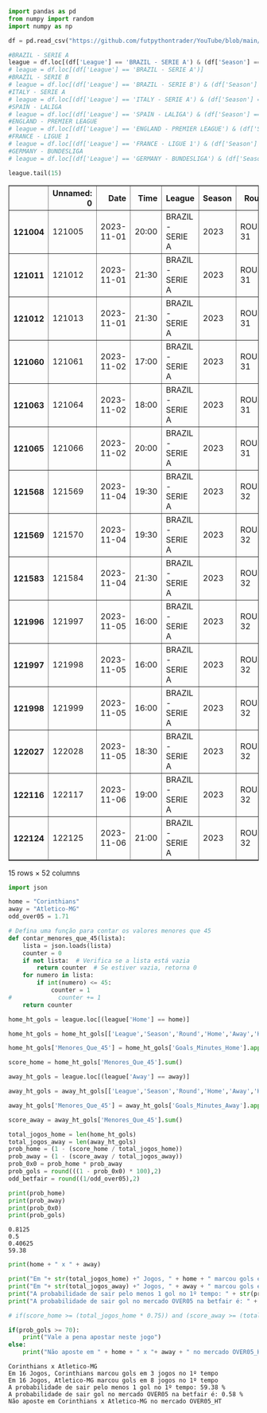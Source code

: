 ```python
import pandas as pd
from numpy import random
import numpy as np
```


```python
df = pd.read_csv("https://github.com/futpythontrader/YouTube/blob/main/Base_de_Dados/futpythontraderpunter.csv?raw=true")
```


```python
#BRAZIL - SERIE A
league = df.loc[(df['League'] == 'BRAZIL - SERIE A') & (df['Season'] == '2023')]
# league = df.loc[(df['League'] == 'BRAZIL - SERIE A')]
#BRAZIL - SERIE B
# league = df.loc[(df['League'] == 'BRAZIL - SERIE B') & (df['Season'] == '2023')]
#ITALY - SERIE A
# league = df.loc[(df['League'] == 'ITALY - SERIE A') & (df['Season'] == '2022/2023')]
#SPAIN - LALIGA
# league = df.loc[(df['League'] == 'SPAIN - LALIGA') & (df['Season'] == '2022/2023')]
#ENGLAND - PREMIER LEAGUE
# league = df.loc[(df['League'] == 'ENGLAND - PREMIER LEAGUE') & (df['Season'] == '2022/2023')]
#FRANCE - LIGUE 1
# league = df.loc[(df['League'] == 'FRANCE - LIGUE 1') & (df['Season'] == '2022/2023')]
#GERMANY - BUNDESLIGA
# league = df.loc[(df['League'] == 'GERMANY - BUNDESLIGA') & (df['Season'] == '2022/2023')]
```


```python
league.tail(15)
```




<div>
<style scoped>
    .dataframe tbody tr th:only-of-type {
        vertical-align: middle;
    }

    .dataframe tbody tr th {
        vertical-align: top;
    }

    .dataframe thead th {
        text-align: right;
    }
</style>
<table border="1" class="dataframe">
  <thead>
    <tr style="text-align: right;">
      <th></th>
      <th>Unnamed: 0</th>
      <th>Date</th>
      <th>Time</th>
      <th>League</th>
      <th>Season</th>
      <th>Round</th>
      <th>Home</th>
      <th>Away</th>
      <th>HT_Goals_H</th>
      <th>HT_Goals_A</th>
      <th>...</th>
      <th>CS_2x1</th>
      <th>CS_2x2</th>
      <th>CS_2x3</th>
      <th>CS_3x0</th>
      <th>CS_3x1</th>
      <th>CS_3x2</th>
      <th>CS_3x3</th>
      <th>CS_4x4</th>
      <th>Goals_Minutes_Home</th>
      <th>Goals_Minutes_Away</th>
    </tr>
  </thead>
  <tbody>
    <tr>
      <th>121004</th>
      <td>121005</td>
      <td>2023-11-01</td>
      <td>20:00</td>
      <td>BRAZIL - SERIE A</td>
      <td>2023</td>
      <td>ROUND 31</td>
      <td>Flamengo RJ</td>
      <td>Santos</td>
      <td>1.0</td>
      <td>1.0</td>
      <td>...</td>
      <td>8.5</td>
      <td>21.0</td>
      <td>51.0</td>
      <td>9.5</td>
      <td>13.0</td>
      <td>29.0</td>
      <td>67.0</td>
      <td>501.0</td>
      <td>[21]</td>
      <td>[33, 90]</td>
    </tr>
    <tr>
      <th>121011</th>
      <td>121012</td>
      <td>2023-11-01</td>
      <td>21:30</td>
      <td>BRAZIL - SERIE A</td>
      <td>2023</td>
      <td>ROUND 31</td>
      <td>Atletico-MG</td>
      <td>Fortaleza</td>
      <td>1.0</td>
      <td>1.0</td>
      <td>...</td>
      <td>9.0</td>
      <td>19.0</td>
      <td>51.0</td>
      <td>13.0</td>
      <td>15.0</td>
      <td>34.0</td>
      <td>67.0</td>
      <td>501.0</td>
      <td>[16, 56, 61]</td>
      <td>[44]</td>
    </tr>
    <tr>
      <th>121012</th>
      <td>121013</td>
      <td>2023-11-01</td>
      <td>21:30</td>
      <td>BRAZIL - SERIE A</td>
      <td>2023</td>
      <td>ROUND 31</td>
      <td>Botafogo RJ</td>
      <td>Palmeiras</td>
      <td>3.0</td>
      <td>0.0</td>
      <td>...</td>
      <td>11.0</td>
      <td>17.0</td>
      <td>34.0</td>
      <td>29.0</td>
      <td>26.0</td>
      <td>41.0</td>
      <td>51.0</td>
      <td>351.0</td>
      <td>[21, 31, 36]</td>
      <td>[50, 84, 90, 90]</td>
    </tr>
    <tr>
      <th>121060</th>
      <td>121061</td>
      <td>2023-11-02</td>
      <td>17:00</td>
      <td>BRAZIL - SERIE A</td>
      <td>2023</td>
      <td>ROUND 31</td>
      <td>Cuiaba</td>
      <td>Vasco</td>
      <td>0.0</td>
      <td>0.0</td>
      <td>...</td>
      <td>11.0</td>
      <td>17.0</td>
      <td>41.0</td>
      <td>26.0</td>
      <td>26.0</td>
      <td>41.0</td>
      <td>67.0</td>
      <td>501.0</td>
      <td>[]</td>
      <td>[58, 90]</td>
    </tr>
    <tr>
      <th>121063</th>
      <td>121064</td>
      <td>2023-11-02</td>
      <td>18:00</td>
      <td>BRAZIL - SERIE A</td>
      <td>2023</td>
      <td>ROUND 31</td>
      <td>Goias</td>
      <td>Bragantino</td>
      <td>0.0</td>
      <td>1.0</td>
      <td>...</td>
      <td>12.0</td>
      <td>15.0</td>
      <td>29.0</td>
      <td>34.0</td>
      <td>26.0</td>
      <td>34.0</td>
      <td>51.0</td>
      <td>251.0</td>
      <td>[]</td>
      <td>[45, 90]</td>
    </tr>
    <tr>
      <th>121065</th>
      <td>121066</td>
      <td>2023-11-02</td>
      <td>20:00</td>
      <td>BRAZIL - SERIE A</td>
      <td>2023</td>
      <td>ROUND 31</td>
      <td>Sao Paulo</td>
      <td>Cruzeiro</td>
      <td>0.0</td>
      <td>0.0</td>
      <td>...</td>
      <td>9.5</td>
      <td>21.0</td>
      <td>51.0</td>
      <td>15.0</td>
      <td>19.0</td>
      <td>41.0</td>
      <td>81.0</td>
      <td>501.0</td>
      <td>[84]</td>
      <td>[]</td>
    </tr>
    <tr>
      <th>121568</th>
      <td>121569</td>
      <td>2023-11-04</td>
      <td>19:30</td>
      <td>BRAZIL - SERIE A</td>
      <td>2023</td>
      <td>ROUND 32</td>
      <td>America MG</td>
      <td>Atletico-MG</td>
      <td>0.0</td>
      <td>0.0</td>
      <td>...</td>
      <td>15.0</td>
      <td>15.0</td>
      <td>26.0</td>
      <td>41.0</td>
      <td>34.0</td>
      <td>41.0</td>
      <td>51.0</td>
      <td>251.0</td>
      <td>[66]</td>
      <td>[80]</td>
    </tr>
    <tr>
      <th>121569</th>
      <td>121570</td>
      <td>2023-11-04</td>
      <td>19:30</td>
      <td>BRAZIL - SERIE A</td>
      <td>2023</td>
      <td>ROUND 32</td>
      <td>Gremio</td>
      <td>Bahia</td>
      <td>0.0</td>
      <td>0.0</td>
      <td>...</td>
      <td>8.5</td>
      <td>15.0</td>
      <td>41.0</td>
      <td>13.0</td>
      <td>13.0</td>
      <td>26.0</td>
      <td>51.0</td>
      <td>251.0</td>
      <td>[70]</td>
      <td>[]</td>
    </tr>
    <tr>
      <th>121583</th>
      <td>121584</td>
      <td>2023-11-04</td>
      <td>21:30</td>
      <td>BRAZIL - SERIE A</td>
      <td>2023</td>
      <td>ROUND 32</td>
      <td>Palmeiras</td>
      <td>Athletico-PR</td>
      <td>1.0</td>
      <td>0.0</td>
      <td>...</td>
      <td>8.5</td>
      <td>21.0</td>
      <td>41.0</td>
      <td>13.0</td>
      <td>15.0</td>
      <td>29.0</td>
      <td>67.0</td>
      <td>451.0</td>
      <td>[7]</td>
      <td>[]</td>
    </tr>
    <tr>
      <th>121996</th>
      <td>121997</td>
      <td>2023-11-05</td>
      <td>16:00</td>
      <td>BRAZIL - SERIE A</td>
      <td>2023</td>
      <td>ROUND 32</td>
      <td>Bragantino</td>
      <td>Corinthians</td>
      <td>1.0</td>
      <td>0.0</td>
      <td>...</td>
      <td>8.5</td>
      <td>19.0</td>
      <td>41.0</td>
      <td>11.0</td>
      <td>13.0</td>
      <td>26.0</td>
      <td>67.0</td>
      <td>351.0</td>
      <td>[29]</td>
      <td>[]</td>
    </tr>
    <tr>
      <th>121997</th>
      <td>121998</td>
      <td>2023-11-05</td>
      <td>16:00</td>
      <td>BRAZIL - SERIE A</td>
      <td>2023</td>
      <td>ROUND 32</td>
      <td>Cruzeiro</td>
      <td>Internacional</td>
      <td>0.0</td>
      <td>1.0</td>
      <td>...</td>
      <td>9.5</td>
      <td>19.0</td>
      <td>41.0</td>
      <td>19.0</td>
      <td>21.0</td>
      <td>41.0</td>
      <td>67.0</td>
      <td>501.0</td>
      <td>[90]</td>
      <td>[15, 53]</td>
    </tr>
    <tr>
      <th>121998</th>
      <td>121999</td>
      <td>2023-11-05</td>
      <td>16:00</td>
      <td>BRAZIL - SERIE A</td>
      <td>2023</td>
      <td>ROUND 32</td>
      <td>Fortaleza</td>
      <td>Flamengo RJ</td>
      <td>0.0</td>
      <td>1.0</td>
      <td>...</td>
      <td>10.0</td>
      <td>15.0</td>
      <td>41.0</td>
      <td>23.0</td>
      <td>21.0</td>
      <td>34.0</td>
      <td>51.0</td>
      <td>351.0</td>
      <td>[]</td>
      <td>[45, 87]</td>
    </tr>
    <tr>
      <th>122027</th>
      <td>122028</td>
      <td>2023-11-05</td>
      <td>18:30</td>
      <td>BRAZIL - SERIE A</td>
      <td>2023</td>
      <td>ROUND 32</td>
      <td>Coritiba</td>
      <td>Goias</td>
      <td>0.0</td>
      <td>0.0</td>
      <td>...</td>
      <td>10.0</td>
      <td>15.0</td>
      <td>34.0</td>
      <td>26.0</td>
      <td>23.0</td>
      <td>34.0</td>
      <td>51.0</td>
      <td>301.0</td>
      <td>[]</td>
      <td>[70]</td>
    </tr>
    <tr>
      <th>122116</th>
      <td>122117</td>
      <td>2023-11-06</td>
      <td>19:00</td>
      <td>BRAZIL - SERIE A</td>
      <td>2023</td>
      <td>ROUND 32</td>
      <td>Vasco</td>
      <td>Botafogo RJ</td>
      <td>1.0</td>
      <td>0.0</td>
      <td>...</td>
      <td>9.5</td>
      <td>15.0</td>
      <td>41.0</td>
      <td>21.0</td>
      <td>21.0</td>
      <td>34.0</td>
      <td>51.0</td>
      <td>351.0</td>
      <td>[29]</td>
      <td>[]</td>
    </tr>
    <tr>
      <th>122124</th>
      <td>122125</td>
      <td>2023-11-06</td>
      <td>21:00</td>
      <td>BRAZIL - SERIE A</td>
      <td>2023</td>
      <td>ROUND 32</td>
      <td>Santos</td>
      <td>Cuiaba</td>
      <td>0.0</td>
      <td>0.0</td>
      <td>...</td>
      <td>9.0</td>
      <td>21.0</td>
      <td>51.0</td>
      <td>13.0</td>
      <td>17.0</td>
      <td>34.0</td>
      <td>81.0</td>
      <td>501.0</td>
      <td>[]</td>
      <td>[]</td>
    </tr>
  </tbody>
</table>
<p>15 rows × 52 columns</p>
</div>




```python
import json

home = "Corinthians"
away = "Atletico-MG"
odd_over05 = 1.71

# Defina uma função para contar os valores menores que 45
def contar_menores_que_45(lista):
    lista = json.loads(lista)
    counter = 0
    if not lista:  # Verifica se a lista está vazia
        return counter  # Se estiver vazia, retorna 0
    for numero in lista:
        if int(numero) <= 45:
            counter = 1
#             counter += 1
    return counter
```


```python
home_ht_gols = league.loc[(league['Home'] == home)]
```


```python
home_ht_gols = home_ht_gols[['League','Season','Round','Home','Away','HT_Goals_H','HT_Goals_A','Goals_Minutes_Home','Goals_Minutes_Away']]
```


```python
home_ht_gols['Menores_Que_45'] = home_ht_gols['Goals_Minutes_Home'].apply(contar_menores_que_45)
```


```python
score_home = home_ht_gols['Menores_Que_45'].sum()
```


```python
away_ht_gols = league.loc[(league['Away'] == away)]
```


```python
away_ht_gols = away_ht_gols[['League','Season','Round','Home','Away','HT_Goals_H','HT_Goals_A','Goals_Minutes_Home','Goals_Minutes_Away']]
```


```python
away_ht_gols['Menores_Que_45'] = away_ht_gols['Goals_Minutes_Away'].apply(contar_menores_que_45)
```


```python
score_away = away_ht_gols['Menores_Que_45'].sum()
```


```python
total_jogos_home = len(home_ht_gols)
total_jogos_away = len(away_ht_gols)
prob_home = (1 - (score_home / total_jogos_home)) 
prob_away = (1 - (score_away / total_jogos_away)) 
prob_0x0 = prob_home * prob_away
prob_gols = round(((1 - prob_0x0) * 100),2)
odd_betfair = round((1/odd_over05),2)
```


```python
print(prob_home)
print(prob_away)
print(prob_0x0)
print(prob_gols)
```

    0.8125
    0.5
    0.40625
    59.38
    


```python
print(home + " x " + away)

print("Em "+ str(total_jogos_home) +" Jogos, " + home + " marcou gols em " + str(score_home) + " jogos no 1º tempo")
print("Em "+ str(total_jogos_away) +" Jogos, " + away + " marcou gols em " + str(score_away) + " jogos no 1º tempo")
print("A probabilidade de sair pelo menos 1 gol no 1º tempo: " + str(prob_gols) + " %")
print("A probabilidade de sair gol no mercado OVER05 na betfair é: " + str(odd_betfair) + " % ")

# if(score_home >= (total_jogos_home * 0.75)) and (score_away >= (total_jogos_away * 0.5)):

if(prob_gols >= 70):
    print("Vale a pena apostar neste jogo")
else:
    print("Não aposte em " + home + " x "+ away + " no mercado OVER05_HT")
```

    Corinthians x Atletico-MG
    Em 16 Jogos, Corinthians marcou gols em 3 jogos no 1º tempo
    Em 16 Jogos, Atletico-MG marcou gols em 8 jogos no 1º tempo
    A probabilidade de sair pelo menos 1 gol no 1º tempo: 59.38 %
    A probabilidade de sair gol no mercado OVER05 na betfair é: 0.58 % 
    Não aposte em Corinthians x Atletico-MG no mercado OVER05_HT
    


```python

```
